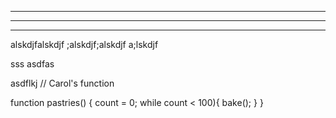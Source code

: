 ************************
************************
************************

alskdjfalskdjf
;alskdjf;alskdjf
a;lskdjf

sss
asdfas

asdflkj
// Carol's function

function pastries() {
    count = 0;
    while count < 100){
        bake();
    }
}